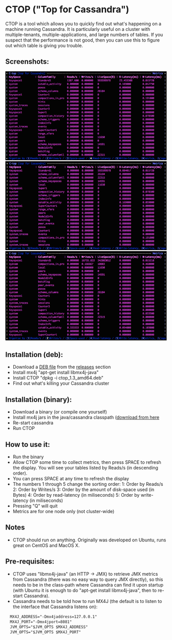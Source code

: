 # CTOP ("Top for Cassandra")

CTOP is a tool which allows you to quickly find out what's happening on a machine running Cassandra. It is particularly useful on a cluster with multiple-tenants, multiple-applications, and large numbers of tables. If you suspect that the performance is not good, then you can use this to figure out which table is giving you trouble.

## Screenshots:
![Ordered by read-latency](docs/ordered-by-read-latency.png "Ordered by read-latency")
![Ordered by disk-space](docs/ordered-by-diskspace.png "Ordered by disk-space")
![Ordered by write-rate](docs/ordered-by-write-rate.png "Ordered by write-rate")

## Installation (deb):
* Download a [DEB file](https://github.com/hailocab/ctop/releases/download/1.3/ctop_1.3_amd64.deb "CTOP 1.3") from the [releases](https://github.com/hailocab/ctop/releases "releases") section
* Install mx4j "apt-get install libmx4j-java"
* Install CTOP "dpkg -i ctop_1.3_amd64.deb"
* Find out what's killing your Cassandra cluster

## Installation (binary):
* Download a binary (or compile one yourself)
* Install mx4j jars in the java/cassandra classpath ([download from here](http://sourceforge.net/projects/mx4j/files/MX4J%20Binary/)
* Re-start cassandra
* Run CTOP

## How to use it:
* Run the binary
* Allow CTOP some time to collect metrics, then press SPACE to refresh the display. You will see your tables listed by Reads/s (in descending order).
* You can press SPACE at any time to refresh the display
* The numbers 1 through 5 change the sorting order:
  1: Order by Reads/s
  2: Order by Writes/s
  3: Order by the amount of disk-space used (in Bytes)
  4: Order by read-latency (in miliseconds)
  5: Order by write-latency (in miliseconds)
* Pressing "Q" will quit
* Metrics are for one node only (not cluster-wide)

## Notes
* CTOP should run on anything. Originally was developed on Ubuntu, runs
  great on CentOS and MacOS X.

## Pre-requisites:
* CTOP uses "libmx4j-java" (an HTTP -> JMX) to retrieve JMX metrics from Cassandra (there was no easy way to query JMX directly), so this needs to be in the class-path where Cassandra can find it upon startup (with Ubuntu it is enough to do "apt-get install libmx4j-java", then to re-start Cassandra).
* Cassandra needs to be told how to run MX4J (the default is to listen to the interface that Cassandra listens on):  
```
  MX4J_ADDRESS="-Dmx4jaddress=127.0.0.1"  
  MX4J_PORT="-Dmx4jport=8081"  
  JVM_OPTS="$JVM_OPTS $MX4J_ADDRESS"  
  JVM_OPTS="$JVM_OPTS $MX4J_PORT"  
```

